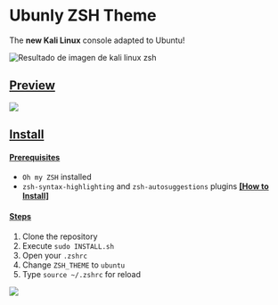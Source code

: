 # Ubunly ZSH Theme 
The **new Kali Linux** console adapted to Ubuntu!

![Resultado de imagen de kali linux zsh](https://www.kali.org/wp-content/uploads/2020/11/kali-2020.4-release-1.png)

## <ins>Preview

![](https://cdn.clippy.gg/clippy/7f2e09d2-e280-4440-b4d9-6e4d88701993/c1851f6.gif)

## <ins>Install
#### <ins>Prerequisites
* `Oh my ZSH` installed
* `zsh-syntax-highlighting` and `zsh-autosuggestions` plugins [**[How to Install]**](https://github.com/alejandromume/ubunly-zsh-theme/blob/main/PREREQUISITES.md)

#### <ins>Steps
1. Clone the repository
2. Execute `sudo INSTALL.sh`
3. Open your `.zshrc`
4.  Change `ZSH_THEME` to `ubuntu`
5. Type `source ~/.zshrc` for reload

![](https://cdn.clippy.gg/clippy/7f2e09d2-e280-4440-b4d9-6e4d88701993/a171fab.gif)
